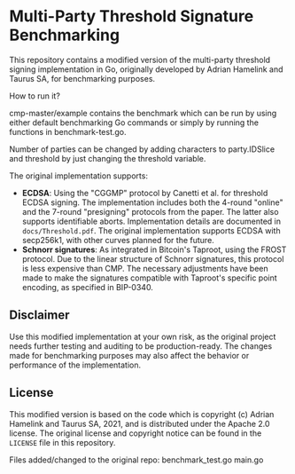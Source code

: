 # Multi-Party Threshold Signature Benchmarking

This repository contains a modified version of the multi-party threshold signing implementation in Go, originally developed by Adrian Hamelink and Taurus SA, for benchmarking purposes.

How to run it?

cmp-master/example contains the benchmark which can be run by using either default benchmarking Go commands or simply by running the functions in benchmark-test.go.

Number of parties can be changed by adding characters to party.IDSlice and threshold by just changing the threshold variable.

The original implementation supports:

- **ECDSA**: Using the "CGGMP" protocol by Canetti et al. for threshold ECDSA signing. The implementation includes both the 4-round "online" and the 7-round "presigning" protocols from the paper. The latter also supports identifiable aborts. Implementation details are documented in `docs/Threshold.pdf`. The original implementation supports ECDSA with secp256k1, with other curves planned for the future.
- **Schnorr signatures**: As integrated in Bitcoin's Taproot, using the FROST protocol. Due to the linear structure of Schnorr signatures, this protocol is less expensive than CMP. The necessary adjustments have been made to make the signatures compatible with Taproot's specific point encoding, as specified in BIP-0340.

## Disclaimer

Use this modified implementation at your own risk, as the original project needs further testing and auditing to be production-ready. The changes made for benchmarking purposes may also affect the behavior or performance of the implementation.

## License

This modified version is based on the code which is copyright (c) Adrian Hamelink and Taurus SA, 2021, and is distributed under the Apache 2.0 license. The original license and copyright notice can be found in the `LICENSE` file in this repository.

Files added/changed to the original repo: 
benchmark_test.go
main.go
